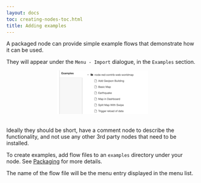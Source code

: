 ```yaml
---
layout: docs
toc: creating-nodes-toc.html
title: Adding examples
---
```


A packaged node can provide simple example flows that demonstrate how it can be used.

They will appear under the <code>Menu - Import</code> dialogue, in the <code>Examples</code>
section.

<div style="text-align:center">
    <img title="examples list" src="images/examplelist.png"/>
</div><br/>

Ideally they should be short, have a comment node to describe the functionality, and not use
any other 3rd party nodes that need to be installed.

To create examples, add flow files to an <code>examples</code> directory under your node. See [Packaging](packaging) for more details.

The name of the flow file will be the menu entry displayed in the menu list.
